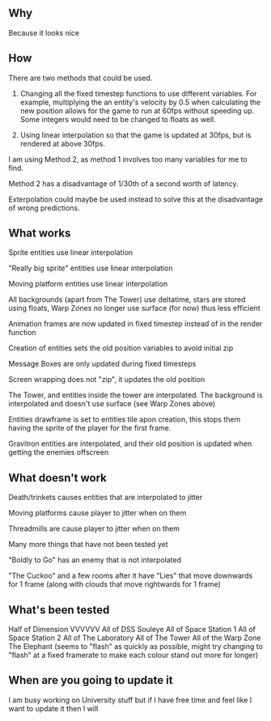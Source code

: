 Why
-
Because it looks nice

How
-
There are two methods that could be used.


1) Changing all the fixed timestep functions to use different variables. For example, multiplying the an entity's velocity by 0.5 when calculating the new position allows for the game to run at 60fps without speeding up. Some integers would need to be changed to floats as well.

2) Using linear interpolation so that the game is updated at 30fps, but is rendered at above 30fps.

I am using Method 2, as method 1 involves too many variables for me to find.

Method 2 has a disadvantage of 1/30th of a second worth of latency.

Exterpolation could maybe be used instead to solve this at the disadvantage of wrong predictions.

What works
-
Sprite entities use linear interpolation

"Really big sprite" entities use linear interpolation

Moving platform entities use linear interpolation

All backgrounds (apart from The Tower) use deltatime, stars are stored using floats, Warp Zones no longer use surface (for now) thus less efficient

Animation frames are now updated in fixed timestep instead of in the render function

Creation of entities sets the old position variables to avoid initial zip

Message Boxes are only updated during fixed timesteps

Screen wrapping does not "zip", it updates the old position

The Tower, and entities inside the tower are interpolated. The background is interpolated and doesn't use surface (see Warp Zones above)

Entities drawframe is set to entities tile apon creation, this stops them having the sprite of the player for the first frame.

Gravitron entities are interpolated, and their old position is updated when getting the enemies offscreen

What doesn't work
-
Death/trinkets causes entities that are interpolated to jitter

Moving platforms cause player to jitter when on them

Threadmills are cause player to jitter when on them

Many more things that have not been tested yet

"Boldly to Go" has an enemy that is not interpolated

"The Cuckoo" and a few rooms after it have "Lies" that move downwards for 1 frame (along with clouds that move rightwards for 1 frame)

What's been tested
-
Half of Dimension VVVVVV
All of DSS Souleye
All of Space Station 1
All of Space Station 2
All of The Laboratory
All of The Tower
All of the Warp Zone
The Elephant (seems to "flash" as quickly as possible, might try changing to "flash" at a fixed framerate to make each colour stand out more for longer)

When are you going to update it
-
I am busy working on University stuff but if I have free time and feel like I want to update it then I will
